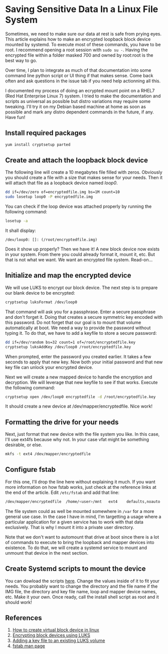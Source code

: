 # Saving Sensitive Data In a Linux File System

Sometimes, we need to make sure our data at rest is safe from prying eyes. This article explains how to make an encrypted loopback block device mounted by systemd. To execute most of these commands, you have to be root. I recommend opening a root session with `sudo su -`. Having the encrypted file within a folder masked 700 and owned by root:root is the best way to go.

Over time, I plan to integrate as much of that documentation into some command line python script or UI thing if that makes sense. Come back often and ask questions in the issue tab if you need help actionning all this.

I documented my process of doing an ecrypted mount point on a RHEL7 (Red Hat Enterprise Linux 7) system. I tried to make the documentation and scripts as universal as possible but distro variations may require some tweaking. I'll try it on my Debian based machine at home as soon as possible and mark any distro dependent commands in the future, if any. Have fun!

## Install required packages

```bash
yum install cryptsetup parted
```

## Create and attach the loopback block device

The following line will create a 10 megabytes file filled with zeros. Obviously you should create a file with a size that makes sense for your needs. Then it will attach that file as a loopback device named *loop0*.

```bash
dd if=/dev/zero of=encryptedfile.img bs=1M count=10
sudo losetup loop0 -P encryptedfile.img
```

You can check if the loop device was attached properly by running the following command:

```bash
losetup -a
```

It shall display:

```text
/dev/loop0: []: (/root/encryptedfile.img)
```

Does it show up properly? Then we have it! A new block device now exists in your system. From there you could already format it, mount it, etc. But that is not what we want. We want an encrypted file system. Read-on...

## Initialize and map the encrypted device

We will use LUKS to encrypt our block device. The next step is to prepare our blank device to be encrypted:

```bash
cryptsetup luksFormat /dev/loop0
```

That command will ask you for a passphrase. Enter a secure passphrase and don't forget it. Doing that creates a secure symmetric key encoded with this password. Do not forget that our goal is to mount that volume automatically at boot. We need a way to provide the password without typing it. To do that, we have to add a keyfile to store a secure password:

```bash
dd if=/dev/random bs=32 count=1 of=/root/encryptedfile.key
cryptsetup luksAddKey /dev/loop0 /root/encryptedfile.key
```

When prompted, enter the password you created earlier. It takes a few seconds to apply that new key. Now both your initial password and that new key file can unlock your encrypted device.

Next we will create a new mapped device to handle the encryption and decryption. We will leverage that new keyfile to see if that works. Execute the following command:

```bash
cryptsetup open /dev/loop0 encryptedfile -d /root/encryptedfile.key
```

It should create a new device at /dev/mapper/encryptedfile. Nice work!

## Formatting the drive for your needs

Next, just format that new device with the file system you like. In this case, I'll use ext4fs because why not. In your case vfat might be something desirable, or else.

```bash
mkfs -t ext4 /dev/mapper/encryptedfile
```

## Configure fstab

For this one, I'll drop the line here without explaining it much. If you want more information on how fstab works, just check at the reference links at the end of the article. Edit `/etc/fstab` and add that line:

```bash
/dev/mapper/encryptedfile  /home/<user>/mnt   ext4    defaults,noauto      0 0
```

The file system could as well be mounted somewhere in `/var` for a more general use case. In the case I have in mind, I'm targetting a usage where a particular application for a given service has to work with that data exclusively. That is why I mount it into a private user directory.

Note that we don't want to automount that drive at boot since there is a lot of commands to execute to bring the loopback and mapper devices into existence. To do that, we will create a systemd service to mount and unmount that device in the next section.

## Create Systemd scripts to mount the device

You can dowload the scripts [here](https://github.com/formix/cypherdrive/archive/refs/tags/1.0.1.tar.gz). Change the values inside of it to fit your needs. You probably want to change the directory and the file name if the IMG file, the directory and key file name, loop and mapper device names, etc. Make it your own. Once ready, call the install shell script as root and it should work!

## References

1. [How to create virtual block device in linux](https://www.thegeekdiary.com/how-to-create-virtual-block-device-loop-device-filesystem-in-linux/)
2. [Encrypting block devices using LUKS](https://access.redhat.com/documentation/en-us/red_hat_enterprise_linux/8/html/security_hardening/encrypting-block-devices-using-luks_security-hardening)
3. [Adding a key file to an existing LUKS volume](https://access.redhat.com/solutions/230993)
4. [fstab man page](https://man7.org/linux/man-pages/man5/fstab.5.html)
